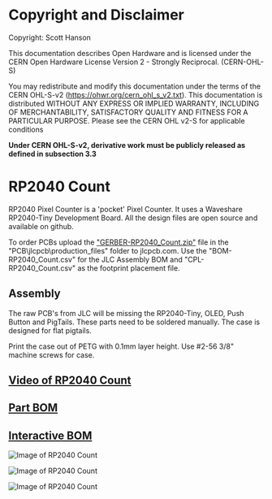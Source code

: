 # Copyright and Disclaimer
Copyright: Scott Hanson

This documentation describes Open Hardware and is licensed under the CERN Open Hardware License Version 2 - Strongly Reciprocal. (CERN-OHL-S)

You may redistribute and modify this documentation under the terms of the CERN OHL-S-v2 (https://ohwr.org/cern_ohl_s_v2.txt). This documentation is distributed WITHOUT ANY EXPRESS OR IMPLIED WARRANTY, INCLUDING OF MERCHANTABILITY, SATISFACTORY QUALITY AND FITNESS FOR A PARTICULAR PURPOSE. Please see the CERN OHL v2-S for applicable conditions

**Under CERN OHL-S-v2, derivative work must be publicly released as defined in subsection 3.3**

# RP2040 Count

RP2040 Pixel Counter is a 'pocket' Pixel Counter. It uses a Waveshare RP2040-Tiny Development Board.  All the design files are open source and available on github.

To order PCBs upload the ["GERBER-RP2040_Count.zip"](https://github.com/computergeek1507/RP2040_Count/raw/main/PCB/jlcpcb/production_files/GERBER-RP2040_Count.zip) file in the "PCB\jlcpcb\production_files" folder to jlcpcb.com. Use the "BOM-RP2040_Count.csv" for the JLC Assembly BOM and "CPL-RP2040_Count.csv" as the footprint placement file.

## Assembly

The raw PCB's from JLC will be missing the RP2040-Tiny, OLED, Push Button and PigTails. These parts need to be soldered manually. The case is designed for flat pigtails.

Print the case out of PETG with 0.1mm layer height. Use #2-56 3/8" machine screws for case.

## [Video of RP2040 Count](https://youtu.be/7ThN9TBFA-g)

## [Part BOM](https://github.com/computergeek1507/RP2040_Count/raw/main/PCB/RP2040_Count_BOM.ods)

## [Interactive BOM](https://computergeek1507.github.io/RP2040_Count/PCB/bom/ibom)

![Image of RP2040 Count](https://github.com/computergeek1507/RP2040_Count/raw/main/PXL_20240302_150726946.jpg)

![Image of RP2040 Count](https://github.com/computergeek1507/RP2040_Count/raw/main/Case/Case.bmp)

![Image of RP2040 Count](https://github.com/computergeek1507/RP2040_Count/raw/main/PCB/RP2040_Count.png)
